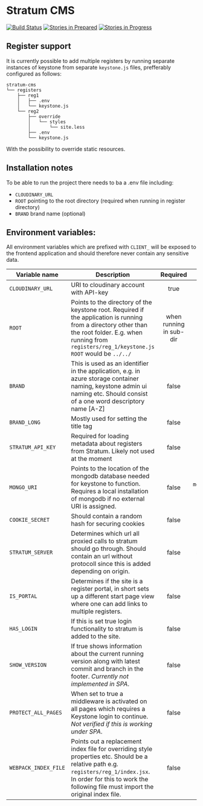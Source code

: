 # Stratum CMS

[![Build Status](https://travis-ci.org/Registercentrum/stratum-cms.svg?branch=master)](https://travis-ci.org/Registercentrum/stratum-cms)
[![Stories in Prepared](https://badge.waffle.io/registercentrum/stratum-cms.png?label=prepared&title=Prepared)](http://waffle.io/registercentrum/stratum-cms)
[![Stories in Progress](https://badge.waffle.io/registercentrum/stratum-cms.png?label=in+Progress&title=In%20Progress)](http://waffle.io/registercentrum/stratum-cms)

## Register support
It is currently possible to add multiple registers by running separate instances of keystone from separate `keystone.js` files, prefferably configured as follows:
```
stratum-cms
└── registers
    ├── reg1
    │   ├── .env
    │   └── keystone.js
    └── reg2
        ├── override
	    │   └── styles
        │       └── site.less
        ├── .env
        └── keystone.js
```
With the possibility to override static resources.

## Installation notes
To be able to run the project there needs to ba a .env file including:

* `CLOUDINARY_URL`
* `ROOT` pointing to the root directory (required when running in register directory)
* `BRAND` brand name (optional)

## Environment variables:

All environment variables which are prefixed with `CLIENT_` will be exposed to the frontend application and should therefore never contain any sensitive data.

| Variable name    | Description   | Required  | Default |
| ------------- |---------------| :-----:|:---:|
| `CLOUDINARY_URL` | URI to cloudinary account with API-key  | true |
| `ROOT`           | Points to the directory of the keystone root. Required if the application is running from a directory other than the root folder. E.g. when running from `registers/reg_1/keystone.js` `ROOT` would be `../../`      |   when running in sub-dir | `N/A` |
| `BRAND` | This is used as an identifier in the application, e.g. in azure storage container naming, keystone admin ui naming etc. Should consist of a one word descriptory name [A-Z]      | false | `Stratum` |
| `BRAND_LONG` | Mostly used for setting the title tag | false | value of `BRAND` |
| `STRATUM_API_KEY` | Required for loading metadata about registers from Stratum. Likely not used at the moment | false | `N/A` |
| `MONGO_URI` | Points to the location of the mongodb database needed for keystone to function. Requires a local installation of mongodb if no external URI is assigned. | false | `mongodb://localhost/stratum-cms` |
| `COOKIE_SECRET` | Should contain a random hash for securing cookies | false | |
| `STRATUM_SERVER` | Determines which url all proxied calls to stratum should go through. Should contain an url without protocoll since this is added depending on origin. | false | `stratum.registercentrum.se` |
| `IS_PORTAL` | Determines if the site is a register portal, in short sets up a different start page view where one can add links to multiple registers. | false | `false` |
| `HAS_LOGIN` | If this is set true login functionality to stratum is added to the site. | false | `false` |
| `SHOW_VERSION` | If true shows information about the current running version along with latest commit and branch in the footer. *Currently not implemented in SPA*. | false | `false` |
| `PROTECT_ALL_PAGES` | When set to true a middleware is activated on all pages which requires a Keystone login to continue. *Not verified if this is working under SPA*. | false | `false` |
| `WEBPACK_INDEX_FILE` | Points out a replacement index file for overriding style properties etc. Should be a relative path e.g. `registers/reg_1/index.jsx`. In order for this to work the following file must import the original index file. | false | `N/A` |

